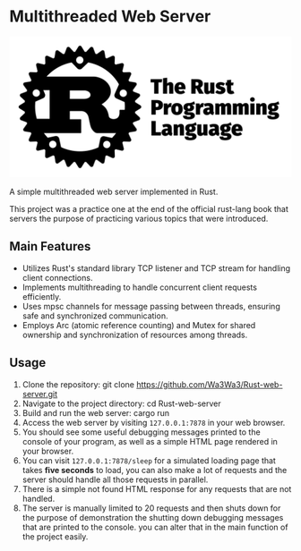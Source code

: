 # Multithreaded Web Server

![Project Logo](./logo.jpg)

A simple multithreaded web server implemented in Rust.

This project was a practice one at the end of the official rust-lang book that servers the purpose of practicing various topics that were introduced.

## Main Features

- Utilizes Rust's standard library TCP listener and TCP stream for handling client connections.
- Implements multithreading to handle concurrent client requests efficiently.
- Uses mpsc channels for message passing between threads, ensuring safe and synchronized communication.
- Employs Arc (atomic reference counting) and Mutex for shared ownership and synchronization of resources among threads.

## Usage

1. Clone the repository: git clone https://github.com/Wa3Wa3/Rust-web-server.git
2. Navigate to the project directory: cd Rust-web-server
3. Build and run the web server: cargo run
4. Access the web server by visiting `127.0.0.1:7878` in your web browser.
5. You should see some useful debugging messages printed to the console of your program, as well as a simple HTML page rendered in your browser.
6. You can visit `127.0.0.1:7878/sleep` for a simulated loading page that takes **five seconds** to load, you can also make a lot of requests and the server should handle all those requests in parallel.
7. There is a simple not found HTML response for any requests that are not handled.
8. The server is manually limited to 20 requests and then shuts down for the purpose of demonstration the shutting down debugging messages that are printed to the console. you can alter that in the main function of the project easily.


